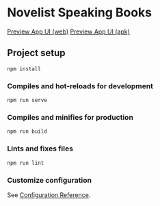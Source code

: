# Novelist Speaking Books 
[Preview App UI (web)](http://mobitoon.ru/novelist/app)
[Preview App UI (apk)](http://mobitoon.ru/novelist/app/app-debug.apk)

## Project setup
```
npm install
```

### Compiles and hot-reloads for development
```
npm run serve
```

### Compiles and minifies for production
```
npm run build
```

### Lints and fixes files
```
npm run lint
```

### Customize configuration
See [Configuration Reference](https://cli.vuejs.org/config/).
